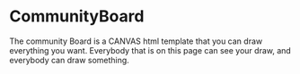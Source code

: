 # CommunityBoard
The community Board is a CANVAS html template that you can draw everything you want. 
Everybody that is on this page can see your draw, and everybody can draw something.
